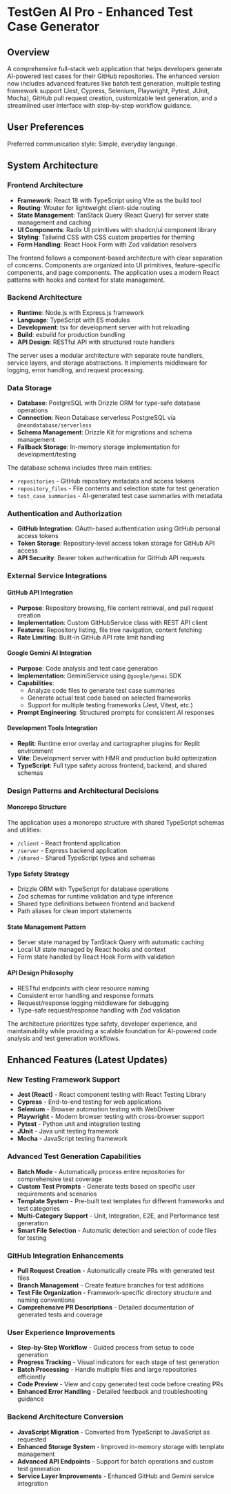 # TestGen AI Pro - Enhanced Test Case Generator

## Overview

A comprehensive full-stack web application that helps developers generate AI-powered test cases for their GitHub repositories. The enhanced version now includes advanced features like batch test generation, multiple testing framework support (Jest, Cypress, Selenium, Playwright, Pytest, JUnit, Mocha), GitHub pull request creation, customizable test generation, and a streamlined user interface with step-by-step workflow guidance.

## User Preferences

Preferred communication style: Simple, everyday language.

## System Architecture

### Frontend Architecture
- **Framework**: React 18 with TypeScript using Vite as the build tool
- **Routing**: Wouter for lightweight client-side routing
- **State Management**: TanStack Query (React Query) for server state management and caching
- **UI Components**: Radix UI primitives with shadcn/ui component library
- **Styling**: Tailwind CSS with CSS custom properties for theming
- **Form Handling**: React Hook Form with Zod validation resolvers

The frontend follows a component-based architecture with clear separation of concerns. Components are organized into UI primitives, feature-specific components, and page components. The application uses a modern React patterns with hooks and context for state management.

### Backend Architecture
- **Runtime**: Node.js with Express.js framework
- **Language**: TypeScript with ES modules
- **Development**: tsx for development server with hot reloading
- **Build**: esbuild for production bundling
- **API Design**: RESTful API with structured route handlers

The server uses a modular architecture with separate route handlers, service layers, and storage abstractions. It implements middleware for logging, error handling, and request processing.

### Data Storage
- **Database**: PostgreSQL with Drizzle ORM for type-safe database operations
- **Connection**: Neon Database serverless PostgreSQL via `@neondatabase/serverless`
- **Schema Management**: Drizzle Kit for migrations and schema management
- **Fallback Storage**: In-memory storage implementation for development/testing

The database schema includes three main entities:
- `repositories` - GitHub repository metadata and access tokens
- `repository_files` - File contents and selection state for test generation
- `test_case_summaries` - AI-generated test case summaries with metadata

### Authentication and Authorization
- **GitHub Integration**: OAuth-based authentication using GitHub personal access tokens
- **Token Storage**: Repository-level access token storage for GitHub API access
- **API Security**: Bearer token authentication for GitHub API requests

### External Service Integrations

#### GitHub API Integration
- **Purpose**: Repository browsing, file content retrieval, and pull request creation
- **Implementation**: Custom GitHubService class with REST API client
- **Features**: Repository listing, file tree navigation, content fetching
- **Rate Limiting**: Built-in GitHub API rate limit handling

#### Google Gemini AI Integration
- **Purpose**: Code analysis and test case generation
- **Implementation**: GeminiService using `@google/genai` SDK
- **Capabilities**: 
  - Analyze code files to generate test case summaries
  - Generate actual test code based on selected frameworks
  - Support for multiple testing frameworks (Jest, Vitest, etc.)
- **Prompt Engineering**: Structured prompts for consistent AI responses

#### Development Tools Integration
- **Replit**: Runtime error overlay and cartographer plugins for Replit environment
- **Vite**: Development server with HMR and production build optimization
- **TypeScript**: Full type safety across frontend, backend, and shared schemas

### Design Patterns and Architectural Decisions

#### Monorepo Structure
The application uses a monorepo structure with shared TypeScript schemas and utilities:
- `/client` - React frontend application
- `/server` - Express backend application  
- `/shared` - Shared TypeScript types and schemas

#### Type Safety Strategy
- Drizzle ORM with TypeScript for database operations
- Zod schemas for runtime validation and type inference
- Shared type definitions between frontend and backend
- Path aliases for clean import statements

#### State Management Pattern
- Server state managed by TanStack Query with automatic caching
- Local UI state managed by React hooks and context
- Form state handled by React Hook Form with validation

#### API Design Philosophy
- RESTful endpoints with clear resource naming
- Consistent error handling and response formats
- Request/response logging middleware for debugging
- Type-safe request/response handling with Zod validation

The architecture prioritizes type safety, developer experience, and maintainability while providing a scalable foundation for AI-powered code analysis and test generation workflows.

## Enhanced Features (Latest Updates)

### New Testing Framework Support
- **Jest (React)** - React component testing with React Testing Library
- **Cypress** - End-to-end testing for web applications  
- **Selenium** - Browser automation testing with WebDriver
- **Playwright** - Modern browser testing with cross-browser support
- **Pytest** - Python unit and integration testing
- **JUnit** - Java unit testing framework
- **Mocha** - JavaScript testing framework

### Advanced Test Generation Capabilities
- **Batch Mode** - Automatically process entire repositories for comprehensive test coverage
- **Custom Test Prompts** - Generate tests based on specific user requirements and scenarios
- **Template System** - Pre-built test templates for different frameworks and test categories
- **Multi-Category Support** - Unit, Integration, E2E, and Performance test generation
- **Smart File Selection** - Automatic detection and selection of code files for testing

### GitHub Integration Enhancements
- **Pull Request Creation** - Automatically create PRs with generated test files
- **Branch Management** - Create feature branches for test additions
- **Test File Organization** - Framework-specific directory structure and naming conventions
- **Comprehensive PR Descriptions** - Detailed documentation of generated tests and coverage

### User Experience Improvements
- **Step-by-Step Workflow** - Guided process from setup to code generation
- **Progress Tracking** - Visual indicators for each stage of test generation
- **Batch Processing** - Handle multiple files and large repositories efficiently
- **Code Preview** - View and copy generated test code before creating PRs
- **Enhanced Error Handling** - Detailed feedback and troubleshooting guidance

### Backend Architecture Conversion
- **JavaScript Migration** - Converted from TypeScript to JavaScript as requested
- **Enhanced Storage System** - Improved in-memory storage with template management
- **Advanced API Endpoints** - Support for batch operations and custom test generation
- **Service Layer Improvements** - Enhanced GitHub and Gemini service integration
